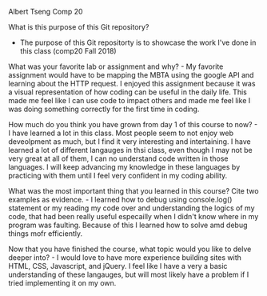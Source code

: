 Albert Tseng
Comp 20


What is this purpose of this Git repository? 
 - The purpose of this Git repositorty is to showcase the work I've done in this class (comp20 Fall 2018)

What was your favorite lab or assignment and why?
	- My favorite assignment would have to be mapping the MBTA using the google API and learning about the HTTP request. I enjoyed this assignment because it was a visual representation of how coding can be useful in the daily life. This made me feel like I can use code to impact others and made me feel like I was doing something correctly for the first time in coding. 


How much do you think you have grown from day 1 of this course to now?
	- I have learned a lot in this class. Most people seem to not enjoy web deveolpment as much, but I find it very interesting and intertaining. I have learned a lot of different langauges in thsi class, even though I may not be very great at all of them, I can no understand code written in those languages. I will keep advancing my knowledge in these languages by practicing with them until I feel very confident in my coding ability.

What was the most important thing that you learned in this course? Cite two examples as evidence.
	-  I learned how to debug using console.log() statement or my reading my code over and understanding the logics of my code, that had been really useful especailly when I didn't know where in my program was faulting. Because of this I learned how to solve amd debug things mofr efficiently. 


Now that you have finished the course, what topic would you like to delve deeper into?
	- I would love to have more experience building sites with HTML, CSS, Javascript, and jQuery. I feel like I have a very a basic understanding of these langauges, but will most likely have a problem if I tried implementing it on my own. 




